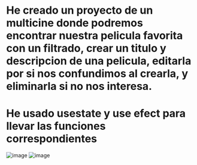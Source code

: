 # He creado un  proyecto de un multicine donde podremos encontrar nuestra pelicula favorita con un filtrado, crear un titulo y descripcion de una pelicula, editarla por si nos confundimos al crearla, y eliminarla si no nos interesa.
# He usado usestate y use efect para llevar las funciones correspondientes
![image](https://github.com/Silkaleex/multicines/assets/82760991/fd6bd413-fca5-4f2f-adb9-ea84cc2ea83a)
![image](https://github.com/Silkaleex/multicines/assets/82760991/cae327b0-7322-44da-ba92-7a2c8d61c36c)


